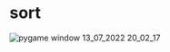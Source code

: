 # sort
![pygame window 13_07_2022 20_02_17](https://user-images.githubusercontent.com/79604057/178790280-36ca97af-a154-4f25-a573-44c285287b44.png)
